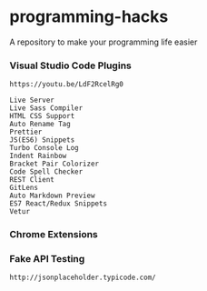 # programming-hacks
A repository to make your programming life easier



### Visual Studio Code Plugins

    https://youtu.be/LdF2RcelRg0
    
    Live Server
    Live Sass Compiler
    HTML CSS Support 
    Auto Rename Tag 
    Prettier 
    JS(ES6) Snippets 
    Turbo Console Log 
    Indent Rainbow 
    Bracket Pair Colorizer 
    Code Spell Checker 
    REST Client 
    GitLens 
    Auto Markdown Preview 
    ES7 React/Redux Snippets 
    Vetur 

### Chrome Extensions



### Fake API Testing

    http://jsonplaceholder.typicode.com/ 
